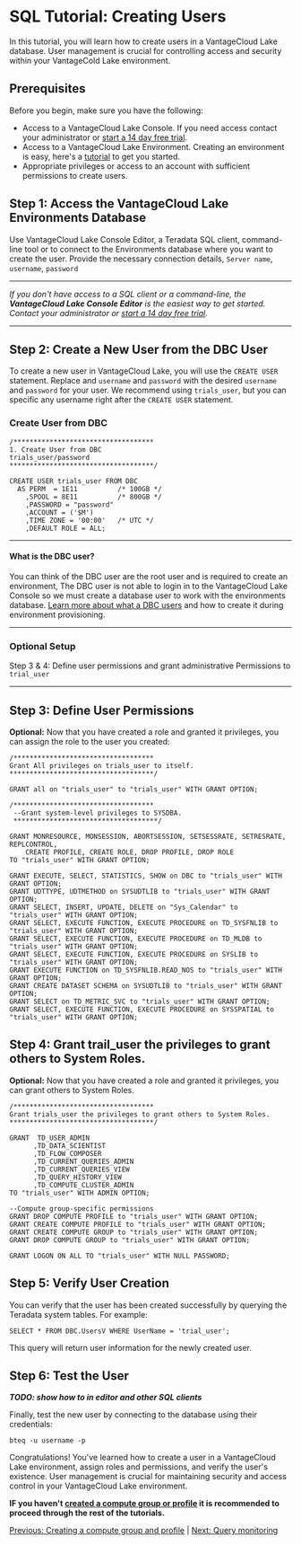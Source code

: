 # SQL Tutorial: Creating Users

In this tutorial, you will learn how to create users in a VantageCloud Lake database. User management is crucial for controlling access and security within your VantageCold Lake environment.

## Prerequisites
Before you begin, make sure you have the following:
- Access to a VantageCloud Lake Console. If you need access contact your administrator or [start a 14 day free trial]().
- Access to a VantageCloud Lake Environment. Creating an environment is easy, here's a [tutorial]() to get you started.
- Appropriate privileges or access to an account with sufficient permissions to create users.

## Step 1: Access the VantageCloud Lake Environments Database
Use VantageCloud Lake Console Editor, a Teradata SQL client, command-line tool or  to connect to the Environments database where you want to create the user. Provide the necessary connection details,
`Server name`, `username`, `password`

---

*If you don't have access to a SQL client or a command-line, the **VantageCloud Lake Console Editor** is the easiest way to get started. Contact your administrator or [start a 14 day free trial]().*

---

## Step 2: Create a New User from the DBC User
To create a new user in VantageCloud Lake, you will use the `CREATE USER` statement. Replace and `username` and `password` with the desired `username` and `password` for your user. We recommend using `trials_user`, but you can specific any username right after the `CREATE USER` statement.

### Create User from DBC
```
/***********************************
1. Create User from DBC
trials_user/password
************************************/
​
CREATE USER trials_user FROM DBC
  AS PERM  = 1E11          /* 100GB */
    ,SPOOL = 8E11          /* 800GB */
    ,PASSWORD = "password"
    ,ACCOUNT = ('$M')
    ,TIME ZONE = '00:00'   /* UTC */
    ,DEFAULT ROLE = ALL;
```

---
#### What is the DBC user?
You can think of the DBC user are the root user and is required to create an environment, The DBC user is not able to login in to the VantageCloud Lake Console so we must create a database user to work with the environments database.
[Learn more about what a DBC users]() and how to create it during environment provisioning.

---

### Optional Setup 

Step 3 & 4: Define user permissions and grant administrative Permissions to `trial_user`

---

## Step 3: Define User Permissions


**Optional:** Now that you have created a role and granted it privileges, you can assign the role to the user you created:

```
/***********************************
Grant All privileges on trials_user to itself.
************************************/

GRANT all on "trials_user" to "trials_user" WITH GRANT OPTION;

​/***********************************
 --Grant system-level privileges to SYSDBA.
 ************************************/

GRANT MONRESOURCE, MONSESSION, ABORTSESSION, SETSESSRATE, SETRESRATE, REPLCONTROL,
	CREATE PROFILE, CREATE ROLE, DROP PROFILE, DROP ROLE 
TO "trials_user" WITH GRANT OPTION;
​
GRANT EXECUTE, SELECT, STATISTICS, SHOW on DBC to "trials_user" WITH GRANT OPTION;
GRANT UDTTYPE, UDTMETHOD on SYSUDTLIB to "trials_user" WITH GRANT OPTION;
GRANT SELECT, INSERT, UPDATE, DELETE on "Sys_Calendar" to "trials_user" WITH GRANT OPTION;
GRANT SELECT, EXECUTE FUNCTION, EXECUTE PROCEDURE on TD_SYSFNLIB to "trials_user" WITH GRANT OPTION;
GRANT SELECT, EXECUTE FUNCTION, EXECUTE PROCEDURE on TD_MLDB to "trials_user" WITH GRANT OPTION;
GRANT SELECT, EXECUTE FUNCTION, EXECUTE PROCEDURE on SYSLIB to "trials_user" WITH GRANT OPTION;
GRANT EXECUTE FUNCTION on TD_SYSFNLIB.READ_NOS to "trials_user" WITH GRANT OPTION;
GRANT CREATE DATASET SCHEMA on SYSUDTLIB to "trials_user" WITH GRANT OPTION;
GRANT SELECT on TD_METRIC_SVC to "trials_user" WITH GRANT OPTION;
GRANT SELECT, EXECUTE FUNCTION, EXECUTE PROCEDURE on SYSSPATIAL to "trials_user" WITH GRANT OPTION;
```
## Step 4: Grant trail_user the privileges to grant others to System Roles.
**Optional:** Now that you have created a role and granted it privileges, you can grant others to System Roles.

```
​/***********************************
Grant trials_user the privileges to grant others to System Roles.
************************************/

GRANT  TD_USER_ADMIN
      ,TD_DATA_SCIENTIST
      ,TD_FLOW_COMPOSER
      ,TD_CURRENT_QUERIES_ADMIN
      ,TD_CURRENT_QUERIES_VIEW
      ,TD_QUERY_HISTORY_VIEW
      ,TD_COMPUTE_CLUSTER_ADMIN
TO "trials_user" WITH ADMIN OPTION;
​
--Compute group-specific permissions
GRANT DROP COMPUTE PROFILE to "trials_user" WITH GRANT OPTION;
GRANT CREATE COMPUTE PROFILE to "trials_user" WITH GRANT OPTION;
GRANT CREATE COMPUTE GROUP to "trials_user" WITH GRANT OPTION;
GRANT DROP COMPUTE GROUP to "trials_user" WITH GRANT OPTION;
​
GRANT LOGON ON ALL TO "trials_user" WITH NULL PASSWORD;
```
## Step 5: Verify User Creation
You can verify that the user has been created successfully by querying the Teradata system tables. For example:

```
SELECT * FROM DBC.UsersV WHERE UserName = 'trial_user';
```
This query will return user information for the newly created user.


## Step 6: Test the User

***TODO: show how to in editor and other SQL clients***

Finally, test the new user by connecting to the database using their credentials:


```
bteq -u username -p
```

Congratulations! You've learned how to create a user in a VantageCloud Lake environment, assign roles and permissions, and verify the user's existence. User management is crucial for maintaining security and access control in your VantageCloud Lake environment.

**IF you haven't [created a compute group or profile]() it is recommended to proceed through the rest of the tutorials.**

[Previous: Creating a compute group and profile]() | [Next: Query monitoring]()

